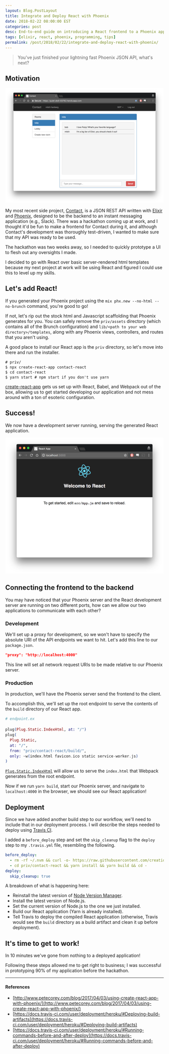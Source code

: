 ```yaml
---
layout: Blog.PostLayout
title: Integrate and Deploy React with Phoenix
date: 2018-02-22 08:00:00 EST
categories: post
desc: End-to-end guide on introducing a React frontend to a Phoenix application.
tags: [elixir, react, phoenix, programming, tips]
permalink: /post/2018/02/22/integrate-and-deploy-react-with-phoenix/
---
```


> You've just finished your lightning fast Phoenix JSON API, what's next?

## Motivation

![](/images/contact.png)

My most recent side project, [Contact](https://www.github.com/mhanberg/contact), is a JSON REST API written with [Elixir](https://elixir-lang.org/) and [Phoenix](https://github.com/phoenixframework/phoenix), designed to be the backend to an instant messaging application (e.g., Slack). There was a hackathon coming up at work, and I thought it'd be fun to make a frontend for Contact during it, and although Contact's development was thoroughly test-driven, I wanted to make sure that my API was ready to be used.

The hackathon was two weeks away, so I needed to quickly prototype a UI to flesh out any oversights I made.

I decided to go with React over basic server-rendered html templates because my next project at work will be using React and figured I could use this to level up my skills.

## Let's add React!

If you generated your Phoenix project using the `mix phx.new --no-html --no-brunch` command, you're good to go! 

If not, let's rip out the stock html and Javascript scaffolding that Phoenix generates for you. You can safely remove the `priv/assets` directory (which contains all of the Brunch configuration) and `lib/<path to your web directory>/templates`, along with any Phoenix views, controllers, and routes that you aren't using.

A good place to install our React app is the `priv` directory, so let's move into there and run the installer.

```shell
# priv/
$ npx create-react-app contact-react 
$ cd contact-react 
$ yarn start # npm start if you don't use yarn
```

[create-react-app](https://github.com/facebook/create-react-app) gets us set up with React, Babel, and Webpack out of the box, allowing us to get started developing our application and not mess around with a ton of esoteric configuration.

## Success!

We now have a development server running, serving the generated React application. 

![](/images/create-react-default.png)

## Connecting the frontend to the backend

You may have noticed that your Phoenix server and the React development server are running on two different ports, how can we allow our two applications to communicate with each other?

### Development

We'll set up a proxy for development, so we won't have to specify the absolute URI of the API endpoints we want to hit. Let's add this line to our `package.json`.

```json
"proxy": "http://localhost:4000"
```

This line will set all network request URIs to be made relative to our Phoenix server.

### Production

In production, we'll have the Phoenix server send the frontend to the client.

To accomplish this, we'll set up the root endpoint to serve the contents of the `build` directory of our React app. 

```elixir
# endpoint.ex

plug(Plug.Static.IndexHtml, at: "/")
plug(
  Plug.Static,
  at: "/",
  from: "priv/contact-react/build/",
  only: ~w(index.html favicon.ico static service-worker.js)
)
```

[`Plug.Static.IndexHtml`](https://hex.pm/packages/plug_static_index_html) will allow us to serve the `index.html` that Webpack generates from the root endpoint.

Now if we run `yarn build`, start our Phoenix server, and navigate to `localhost:4000` in the browser, we should see our React application!

## Deployment

Since we have added another build step to our workflow, we'll need to include that in our deployment process. I will describe the steps needed to deploy using [Travis CI](https://travis-ci.org/).

I added a `before_deploy` step and set the `skip_cleanup` flag to the `deploy` step to my `.travis.yml` file, resembling the following.

```yaml
before_deploy:
  - rm -rf ~/.nvm && curl -o- https://raw.githubusercontent.com/creationix/nvm/v0.33.8/install.sh | bash && nvm install node && nvm use node
  - cd priv/contact-react && yarn install && yarn build && cd - 
deploy:
  skip_cleanup: true
```

A breakdown of what is happening here:

* Reinstall the latest version of [Node Version Manager](https://github.com/creationix/nvm).
* Install the latest version of Node.js.
* Set the current version of Node.js to the one we just installed.
* Build our React application (Yarn is already installed).
* Tell Travis to deploy the compiled React application (otherwise, Travis would see the `build` directory as a build artifact and clean it up before deployment).

## It's time to get to work!

In 10 minutes we've gone from nothing to a deployed application!

Following these steps allowed me to get right to business; I was successful in prototyping 90% of my application before the hackathon.

---

#### References

* [http://www.petecorey.com/blog/2017/04/03/using-create-react-app-with-phoenix/](http://www.petecorey.com/blog/2017/04/03/using-create-react-app-with-phoenix/)
* [https://docs.travis-ci.com/user/deployment/heroku/#Deploying-build-artifacts](https://docs.travis-ci.com/user/deployment/heroku/#Deploying-build-artifacts)
* [https://docs.travis-ci.com/user/deployment/heroku/#Running-commands-before-and-after-deploy](https://docs.travis-ci.com/user/deployment/heroku/#Running-commands-before-and-after-deploy)
